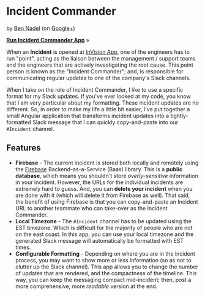 
# Incident Commander

by [Ben Nadel][bennadel] (on [Google+][googleplus])

**[Run Incident Commander App][app]** »

When an **Incident** is opened at [InVision App][invisionapp], one of the engineers has 
to run "point", acting as the liaison between the management / support teams and the 
engineers that are actively investigating the root cause. This point person is known as 
the "Incident Commander"; and, is responsible for communicating regular updates to one
of the company's Slack channels.

When I take on the role of Incident Commander, I like to use a specific format for my
Slack updates. If you've ever looked at my code, you know that I am very particular about
my formatting. These incident updates are no different. So, in order to make my life a 
little bit easier, I've put together a small Angular application that transforms incident 
updates into a tightly-formatted Slack message that I can quickly copy-and-paste into our
`#Incident` channel.

## Features

* **Firebase** - The current incident is stored both locally and remotely using the 
  [Firebase][firebase] Backend-as-a-Service (Baas) library. This is a **public
  database**, which means you shouldn't store _overly-sensitive_ information in your 
  incident. However, the URLs for the individual incidents are extremely hard to guess.
  And, you can **delete your incident** when you are done with it (which will delete it
  from Firebase as well). That said, the benefit of using Firebase is that you can 
  copy-and-paste an Incident URL to another teammate who can take-over as the Incident
  Commander.
* **Local Timezone** - The `#Incident` channel has to be updated using the EST timezone.
  Which is difficult for the majority of people who are not on the east coast. In this 
  app, you can use your local timezone and the generated Slack message will automatically
  be formatted with EST times.
* **Configurable Formatting** - Depending on where you are in the incident process, you 
  may want to show more or less information (so as not to clutter up the Slack channel).
  This app allows you to change the number of updates that are rendered, and the 
  compactness of the timeline. This way, you can keep the messaging compact mid-incident;
  then, post a more comprehensive, more _readable_ version at the end.


[bennadel]: http://www.bennadel.com
[googleplus]: https://plus.google.com/108976367067760160494?rel=author
[invisionapp]: https://www.bennadel.com/invision/co-founder.htm
[app]: https://bennadel.github.io/Incident-Commander/
[firebase]: https://firebase.google.com/
